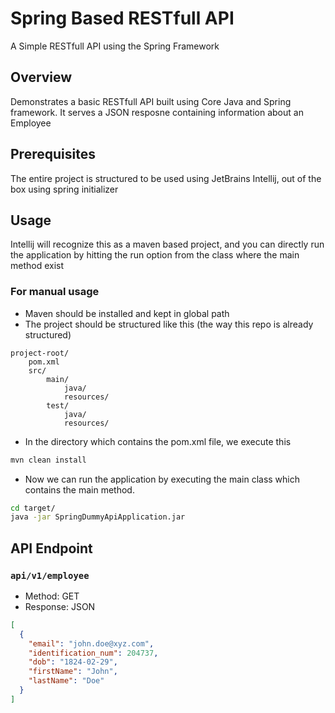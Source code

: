 # Spring Based RESTfull API

A Simple RESTfull API using the Spring Framework

## Overview
Demonstrates a basic RESTfull API built using Core Java and Spring framework. It serves a JSON resposne containing information about an Employee

## Prerequisites
The entire project is structured to be used using JetBrains Intellij, out of the box using spring initializer

## Usage
Intellij will recognize this as a maven based project, and you can directly run the application by hitting the run option from the class where the main method exist

### For manual usage
- Maven should be installed and kept in global path
- The project should be structured like this (the way this repo is already structured)
```
project-root/
    pom.xml
    src/
        main/
            java/
            resources/
        test/
            java/
            resources/
```
- In the directory which contains the pom.xml file, we execute this
``` bash
mvn clean install
```
- Now we can run the application by executing the main class which contains the main method. 
```bash
cd target/ 
java -jar SpringDummyApiApplication.jar
```

## API Endpoint
### `api/v1/employee`
- Method: GET
- Response: JSON
```json
[
  {
    "email": "john.doe@xyz.com",
    "identification_num": 204737,
    "dob": "1824-02-29",
    "firstName": "John",
    "lastName": "Doe"
  }
]
```